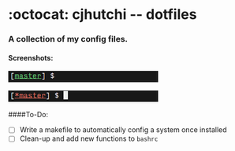 # :octocat: cjhutchi -- dotfiles

### A collection of my config files.

#### Screenshots:

![alt text](https://github.com/cjhutchi/dotfiles/blob/master/screenshots/clean.png "Clean repo")

![alt text](https://github.com/cjhutchi/dotfiles/blob/master/screenshots/dirty.png "Dirty repo")

####To-Do:
- [ ] Write a makefile to automatically config a system once installed
- [ ] Clean-up and add new functions to `bashrc`
